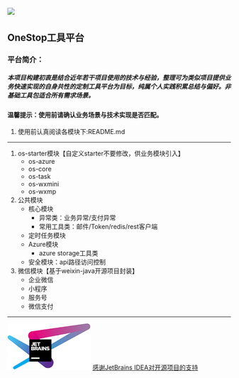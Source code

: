 [![](logo.png)](https://*.png "一站")
----
## OneStop工具平台
### 平台简介：
##### 本项目构建初衷是结合近年若干项目使用的技术与经验，整理可为类似项目提供业务快速实现的自身共性的定制工具平台为目标，纯属个人实践积累总结与偏好。非基础工具包适合所有需求场景。
#### 温馨提示：使用前请确认业务场景与技术实现是否匹配。
1. 使用前认真阅读各模块下:README.md
---    
1. os-starter模块【自定义starter不要修改，供业务模块引入】
    - os-azure
    - os-core
    - os-task
    - os-wxmini
    - os-wxmp
2. 公共模块
    - 核心模块
        * 异常类：业务异常/支付异常
        * 常用工具类：邮件/Token/redis/rest客户端
    - 定时任务模块
    - Azure模块
        * azure storage工具类
    - 安全模块：api路径访问控制
3. 微信模块【基于weixin-java开源项目封装】
    - 企业微信
    - 小程序
    - 服务号
    - 微信支付

---
[![JetBrains IDEA](jetbrains.png)](https://jb.gg/OpenSource)
[感谢JetBrains IDEA对开源项目的支持](https://jb.gg/OpenSource)
